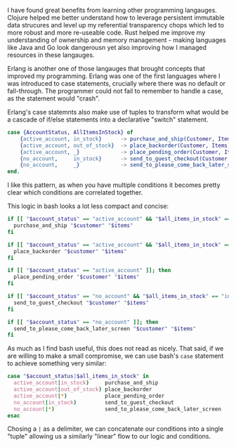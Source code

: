 I have found great benefits from learning other programming langauges.  Clojure helped me better understand how to leverage persistent immutable data strucures and level up my referential transparency chops which led to more robust and more re-useable code.  Rust helped me improve my understanding of ownership and memory management - making languages like Java and Go look dangerousn yet also improving how I managed resources in these langauges.

Erlang is another one of those langauges that brought concepts that improved my programming.  Erlang was one of the first languages where I was introduced to case statements, crucially where there was no default or fall-through.  The programmer could not fail to remember to handle a case, as the statement would "crash".

Erlang's case statemnts also make use of tuples to transform what would be a cascade of if/else statements into a declarative "switch" statement.


```erlang
case {AccountStatus, AllItemsInStock} of
    {active_account, in_stock}      -> purchase_and_ship(Customer, Items);
    {active_account, out_of_stock}  -> place_backorder(Customer, Items);
    {active_account, _}             -> place_pending_order(Customer, Items);
    {no_account,     in_stock}      -> send_to_guest_checkout(Customer, Items);
    {no_account,     _}             -> send_to_please_come_back_later_screen(Customer, Items)
end.
```

I like this pattern, as when you have multiple conditions it becomes pretty clear which conditions are correlated together.

This logic in bash looks a lot less compact and concise:

```bash
if [[ "$account_status" == "active_account" && "$all_items_in_stock" == "in_stock" ]]; then
  purchase_and_ship "$customer" "$items"
fi

if [[ "$account_status" == "active_account" && "$all_items_in_stock" == "out_of_stock" ]]; then
  place_backorder "$customer" "$items"
fi

if [[ "$account_status" == "active_account" ]]; then
  place_pending_order "$customer" "$items"
fi

if [[ "$account_status" == "no_account" && "$all_items_in_stock" == "in_stock" ]]; then
  send_to_guest_checkout "$customer" "$items"
fi

if [[ "$account_status" == "no_account" ]]; then
  send_to_please_come_back_later_screen "$customer" "$items"
fi
```

As much as I find bash useful, this does not read as nicely.  That said, if we are willing to make a small compromise, we can use bash's `case` statement to achieve something very similar:

```bash
case "$account_status|$all_items_in_stock" in
  active_account|in_stock)     purchase_and_ship                         "$customer" "$items" ;;
  active_account|out_of_stock) place_backorder                           "$customer" "$items" ;;
  active_account|*)            place_pending_order                       "$customer" "$items" ;;
  no_account|in_stock)         send_to_guest_checkout                    "$customer" "$items" ;;
  no_account|*)                send_to_please_come_back_later_screen     "$customer" "$items" ;;
esac
```

Chosing a `|` as a delimiter, we can concatenate our conditions into a single "tuple" allowing us a similarly "linear" flow to our logic and conditions.
